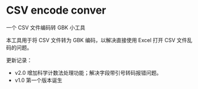 # CSV encode conver

一个 CSV 文件编码转 GBK 小工具


本工具用于将 CSV 文件转为 GBK 编码，以解决直接使用 Excel 打开 CSV 文件乱码的问题。

更新记录：
- v2.0 增加科学计数法处理功能；解决字段带引号转码报错问题。
- v1.0 第一个版本诞生